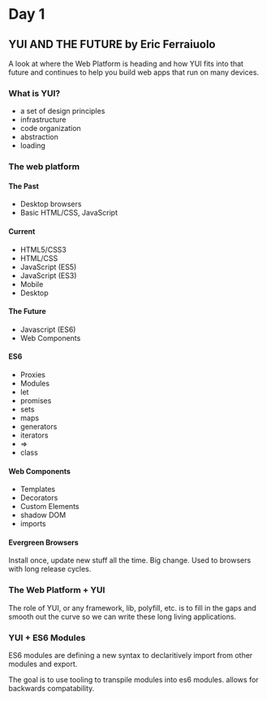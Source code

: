 # Day 1

## YUI AND THE FUTURE by Eric Ferraiuolo

A look at where the Web Platform is heading and how YUI fits into that future and continues to help you build web apps that run on many devices.

### What is YUI?

* a set of design principles
* infrastructure
* code organization
* abstraction
* loading

### The web platform

#### The Past
* Desktop browsers
* Basic HTML/CSS, JavaScript

#### Current
* HTML5/CSS3
* HTML/CSS
* JavaScript (ES5)
* JavaScript (ES3)
* Mobile
* Desktop

#### The Future
* Javascript (ES6)
* Web Components

#### ES6
* Proxies
* Modules
* let
* promises
* sets
* maps
* generators
* iterators
* =>
* class

#### Web Components
* Templates
* Decorators
* Custom Elements
* shadow DOM
* imports

#### Evergreen Browsers
Install once, update new stuff all the time. Big change. Used to browsers with long release cycles.

### The Web Platform + YUI
The role of YUI, or any framework, lib, polyfill, etc. is to fill in the gaps and smooth out the curve so we can write these long living applications.

### YUI + ES6 Modules
ES6 modules are defining a new syntax to declaritively import from other modules and export.

The goal is to use tooling to transpile modules into es6 modules. allows for backwards compatability.

